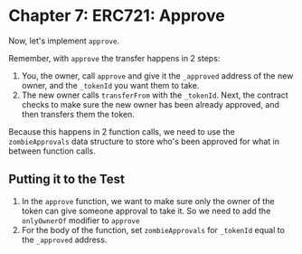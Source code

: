 # Chapter 7: ERC721: Approve

Now, let's implement `approve`.

Remember, with `approve` the transfer happens in 2 steps:

1.  You, the owner, call `approve` and give it the `_approved` address of the new owner, and the `_tokenId` you want them to take.
2.  The new owner calls `transferFrom` with the `_tokenId`. Next, the contract checks to make sure the new owner has been already approved, and then transfers them the token.

Because this happens in 2 function calls, we need to use the `zombieApprovals` data structure to store who's been approved for what in between function calls.

## Putting it to the Test

1.  In the `approve` function, we want to make sure only the owner of the token can give someone approval to take it. So we need to add the `onlyOwnerOf` modifier to `approve`
2.  For the body of the function, set `zombieApprovals` for `_tokenId` equal to the `_approved` address.
